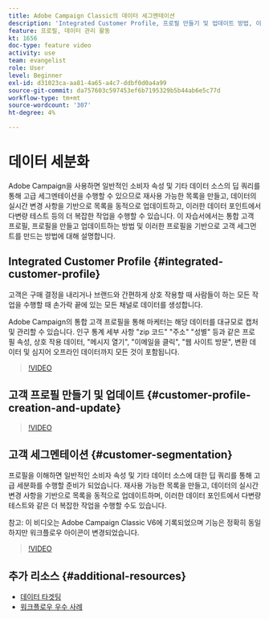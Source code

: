 ```yaml
---
title: Adobe Campaign Classic의 데이터 세그멘테이션
description: 'Integrated Customer Profile, 프로필 만들기 및 업데이트 방법, 이러한 프로필을 기반으로 고객 세그먼트를 만드는 방법을 알아봅니다. '
feature: 프로필, 데이터 관리 활동
kt: 1656
doc-type: feature video
activity: use
team: evangelist
role: User
level: Beginner
exl-id: d31023ca-aa81-4a65-a4c7-ddbf0d0a4a99
source-git-commit: da757603c597453ef6b7195329b5b44ab6e5c77d
workflow-type: tm+mt
source-wordcount: '307'
ht-degree: 4%

---
```


# 데이터 세분화

Adobe Campaign을 사용하면 일반적인 소비자 속성 및 기타 데이터 소스의 딥 쿼리를 통해 고급 세그멘테이션을 수행할 수 있으므로 재사용 가능한 목록을 만들고, 데이터의 실시간 변경 사항을 기반으로 목록을 동적으로 업데이트하고, 이러한 데이터 포인트에서 다변량 테스트 등의 더 복잡한 작업을 수행할 수 있습니다. 이 자습서에서는 통합 고객 프로필, 프로필을 만들고 업데이트하는 방법 및 이러한 프로필을 기반으로 고객 세그먼트를 만드는 방법에 대해 설명합니다.

## Integrated Customer Profile {#integrated-customer-profile}

고객은 구매 결정을 내리거나 브랜드와 간편하게 상호 작용할 때 사람들이 하는 모든 작업을 수행할 때 손가락 끝에 있는 모든 채널로 데이터를 생성합니다.

Adobe Campaign의 통합 고객 프로필을 통해 마케터는 해당 데이터를 대규모로 캡처 및 관리할 수 있습니다. 인구 통계 세부 사항 &quot;zip 코드&quot; &quot;주소&quot; &quot;성별&quot; 등과 같은 프로필 속성, 상호 작용 데이터, &quot;메시지 열기&quot;, &quot;이메일을 클릭&quot;, &quot;웹 사이트 방문&quot;, 변환 데이터 및 심지어 오프라인 데이터까지 모든 것이 포함됩니다.

>[!VIDEO](https://video.tv.adobe.com/v/23629?quality=12)

## 고객 프로필 만들기 및 업데이트 {#customer-profile-creation-and-update}

>[!VIDEO](https://video.tv.adobe.com/v/23632?quality=12)

## 고객 세그멘테이션  {#customer-segmentation}

프로필을 이해하면 일반적인 소비자 속성 및 기타 데이터 소스에 대한 딥 쿼리를 통해 고급 세분화를 수행할 준비가 되었습니다. 재사용 가능한 목록을 만들고, 데이터의 실시간 변경 사항을 기반으로 목록을 동적으로 업데이트하며, 이러한 데이터 포인트에서 다변량 테스트와 같은 더 복잡한 작업을 수행할 수도 있습니다.

참고: 이 비디오는 Adobe Campaign Classic V6에 기록되었으며 기능은 정확히 동일하지만 워크플로우 아이콘이 변경되었습니다.

>[!VIDEO](https://video.tv.adobe.com/v/23635?quality=12)

## 추가 리소스 {#additional-resources}

* [데이터 타겟팅](https://docs.adobe.com/content/help/en/campaign-classic/using/automating-with-workflows/general-operation/targeting-data.html)
* [워크플로우 우수 사례](https://experienceleague.adobe.com/docs/campaign-classic/using/automating-with-workflows/general-operation/workflow-best-practices.html?lang=ko)

